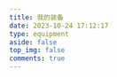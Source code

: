 ```yaml
---
title: 我的装备
date: 2023-10-24 17:12:17
type: equipment
aside: false
top_img: false
comments: true
---
```

